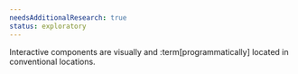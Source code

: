 ```yaml
---
needsAdditionalResearch: true
status: exploratory
---
```


Interactive components are visually and :term[programmatically] located in conventional locations.
